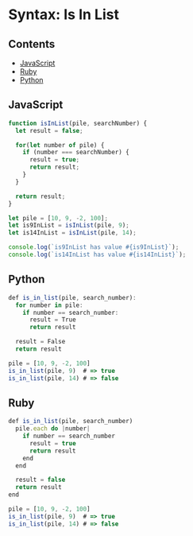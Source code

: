# Syntax: Is In List

## Contents <!-- omit in toc -->

- [JavaScript](#javascript)
- [Ruby](#ruby)
- [Python](#python)

## JavaScript

```javascript
function isInList(pile, searchNumber) {
  let result = false;

  for(let number of pile) {
    if (number === searchNumber) {
      result = true;
      return result;
    }
  }

  return result;
}

let pile = [10, 9, -2, 100];
let is9InList = isInList(pile, 9);
let is14InList = isInList(pile, 14);

console.log(`is9InList has value #{is9InList}`);
console.log(`is14InList has value #{is14InList}`);

```

## Python

```javascript
def is_in_list(pile, search_number):
  for number in pile:
    if number == search_number:
      result = True
      return result

  result = False
  return result

pile = [10, 9, -2, 100]
is_in_list(pile, 9)  # => true
is_in_list(pile, 14) # => false

```

## Ruby

```javascript
def is_in_list(pile, search_number)
  pile.each do |number|
    if number == search_number
      result = true
      return result
    end
  end

  result = false
  return result
end

pile = [10, 9, -2, 100]
is_in_list(pile, 9)  # => true
is_in_list(pile, 14) # => false

```
